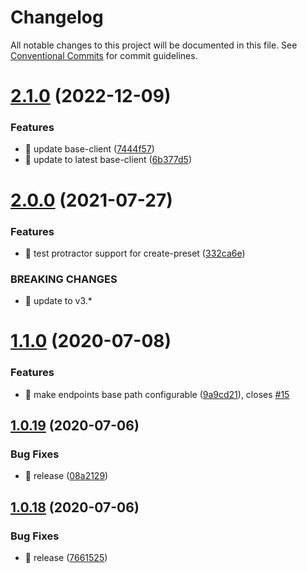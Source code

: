 # Changelog

All notable changes to this project will be documented in this file. See
[Conventional Commits](https://conventionalcommits.org) for commit guidelines.

# [2.1.0](https://github.com/ng-apimock/protractor-plugin/compare/v2.0.0...v2.1.0) (2022-12-09)


### Features

* 🎸 update base-client ([7444f57](https://github.com/ng-apimock/protractor-plugin/commit/7444f5758e9ab8993b5dc88effd41807f10ddd55))
* 🎸 update to latest base-client ([6b377d5](https://github.com/ng-apimock/protractor-plugin/commit/6b377d5490d3fd00a61f7034da413f84b060eb97))

# [2.0.0](https://github.com/ng-apimock/protractor-plugin/compare/v1.1.0...v2.0.0) (2021-07-27)


### Features

* 🎸 test protractor support for create-preset ([332ca6e](https://github.com/ng-apimock/protractor-plugin/commit/332ca6eb67163c05c1e0a06efb9fbb55121c0938))


### BREAKING CHANGES

* 🧨 update to v3.*

# [1.1.0](https://github.com/ng-apimock/protractor-plugin/compare/v1.0.19...v1.1.0) (2020-07-08)


### Features

* 🎸 make endpoints base path configurable ([9a9cd21](https://github.com/ng-apimock/protractor-plugin/commit/9a9cd21fd23e9ad5f6b55c9f6a6856340cde548e)), closes [#15](https://github.com/ng-apimock/protractor-plugin/issues/15)

## [1.0.19](https://github.com/ng-apimock/protractor-plugin/compare/v1.0.18...v1.0.19) (2020-07-06)


### Bug Fixes

* 🐛 release ([08a2129](https://github.com/ng-apimock/protractor-plugin/commit/08a21294cec7ef99040a474afea01ad310e4e9d9))

## [1.0.18](https://github.com/ng-apimock/protractor-plugin/compare/v1.0.17...v1.0.18) (2020-07-06)


### Bug Fixes

* 🐛 release ([7661525](https://github.com/ng-apimock/protractor-plugin/commit/76615259c86b41643a1a43d1f71d2a8686652c0b))
